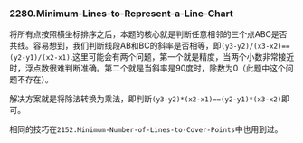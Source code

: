 ### 2280.Minimum-Lines-to-Represent-a-Line-Chart

将所有点按照横坐标排序之后，本题的核心就是判断任意相邻的三个点ABC是否共线。容易想到，我们判断线段AB和BC的斜率是否相等，即```(y3-y2)/(x3-x2)==(y2-y1)/(x2-x1)```.这里可能会有两个问题，第一个就是精度，当两个小数非常接近时，浮点数很难判断准确。第二个就是当斜率是90度时，除数为0（此题中这个问题不存在）。

解决方案就是将除法转换为乘法，即判断```(y3-y2)*(x2-x1)==(y2-y1)*(x3-x2)```即可。

相同的技巧在```2152.Minimum-Number-of-Lines-to-Cover-Points```中也用到过。
